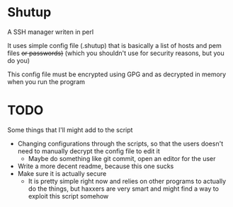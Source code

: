 # Shutup

A SSH manager writen in perl

It uses simple config file (.shutup) that is basically a list of hosts and pem files ~~or passwords)~~ (which you shouldn't use for security reasons, but you do you)

This config file must be encrypted using GPG and as decrypted in memory when you run the program

# TODO
Some things that I'll might add to the script
  - Changing configurations through the scripts, so that the users doesn't need to manually decrypt the config file to edit it
      - Maybe do something like git commit, open an editor for the user
  - Write a more decent readme, because this one sucks
  - Make sure it is actually secure
      - It is pretty simple right now and relies on other programs to actually do the things, but haxxers are very smart and might find a way to exploit this script somehow
